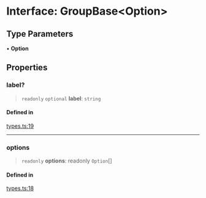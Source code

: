 # Interface: GroupBase\<Option\>

## Type Parameters

• **Option**

## Properties

### label?

> `readonly` `optional` **label**: `string`

#### Defined in

[types.ts:19](https://github.com/cluk3/react-select/blob/ed039925bb007c645df3b023879a7c98ae8eeccd/packages/react-select/src/types.ts#L19)

***

### options

> `readonly` **options**: readonly `Option`[]

#### Defined in

[types.ts:18](https://github.com/cluk3/react-select/blob/ed039925bb007c645df3b023879a7c98ae8eeccd/packages/react-select/src/types.ts#L18)
